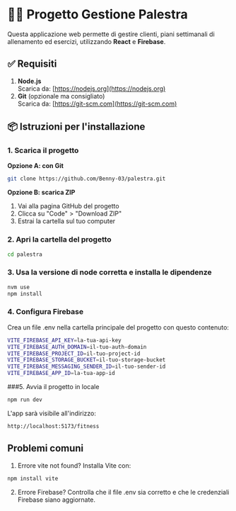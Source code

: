 # 🏋️‍♂️ Progetto Gestione Palestra
Questa applicazione web permette di gestire clienti, piani settimanali di allenamento ed esercizi, utilizzando **React** e **Firebase**.

## ✅ Requisiti
1. **Node.js**  
   Scarica da: [https://nodejs.org](https://nodejs.org)
2. **Git** (opzionale ma consigliato)  
   Scarica da: [https://git-scm.com](https://git-scm.com)

## 📦 Istruzioni per l'installazione
### 1. Scarica il progetto
**Opzione A: con Git**
```bash
git clone https://github.com/Benny-03/palestra.git
```
**Opzione B: scarica ZIP**
1. Vai alla pagina GitHub del progetto
2. Clicca su "Code" > "Download ZIP"
3. Estrai la cartella sul tuo computer

### 2. Apri la cartella del progetto
```bash
cd palestra
```

### 3. Usa la versione di node corretta e installa le dipendenze
```bash
nvm use
npm install
```

### 4. Configura Firebase
Crea un file .env nella cartella principale del progetto con questo contenuto:
```bash
VITE_FIREBASE_API_KEY=la-tua-api-key
VITE_FIREBASE_AUTH_DOMAIN=il-tuo-auth-domain
VITE_FIREBASE_PROJECT_ID=il-tuo-project-id
VITE_FIREBASE_STORAGE_BUCKET=il-tuo-storage-bucket
VITE_FIREBASE_MESSAGING_SENDER_ID=il-tuo-sender-id
VITE_FIREBASE_APP_ID=la-tua-app-id
```

###5. Avvia il progetto in locale
```bash
npm run dev
```

L'app sarà visibile all'indirizzo:
```bash
http://localhost:5173/fitness
```

## Problemi comuni
1. Errore vite not found? Installa Vite con:
```bash
npm install vite
```
2. Errore Firebase? Controlla che il file .env sia corretto e che le credenziali Firebase siano aggiornate.